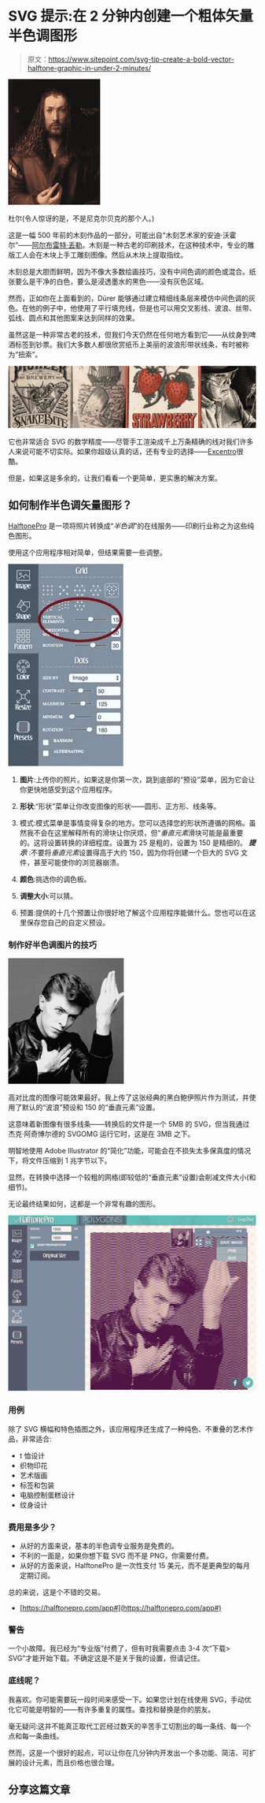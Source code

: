 # SVG 提示:在 2 分钟内创建一个粗体矢量半色调图形

> 原文：<https://www.sitepoint.com/svg-tip-create-a-bold-vector-halftone-graphic-in-under-2-minutes/>

![Dürer](img/8d661b37918da01a29cedcfbefe1de51.png)

杜尔(令人惊讶的是，不是尼克尔贝克的那个人。)

这是一幅 500 年前的木刻作品的一部分，可能出自“木刻艺术家的安迪·沃霍尔”——[阿尔布雷特·丢勒](https://en.wikipedia.org/wiki/Albrecht_D%C3%BCrer)。木刻是一种古老的印刷技术，在这种技术中，专业的雕版工人会在木块上手工雕刻图像。然后从木块上提取指纹。

木刻总是大胆而鲜明，因为不像大多数绘画技巧，没有中间色调的颜色或混合。纸张要么是干净的白色，要么是浸透墨水的黑色——没有灰色区域。

然而，正如你在上面看到的，Dürer 能够通过建立精细线条层来模仿中间色调的灰色。在他的例子中，他使用了平行填充线，但是也可以用交叉影线、波浪、丝带、弧线、圆点和其他图案来达到同样的效果。

虽然这是一种非常古老的技术，但我们今天仍然在任何地方看到它——从纹身到啤酒标签到钞票。我们大多数人都很欣赏纸币上美丽的波浪形带状线条，有时被称为“扭索”。

![Halftone examples](img/93206dafcc1990af9f99e4862fd0458a.png)

它也非常适合 SVG 的数学精度——尽管手工渲染成千上万条精确的线对我们许多人来说可能不切实际。如果你超级认真的话，还有专业的选择——[Excentro](http://www.excourse.com/excentro/index.html)很酷。

但是，如果这是多余的，让我们看看一个更简单，更实惠的解决方案。

## 如何制作半色调矢量图形？

[HalftonePro](https://halftonepro.com/app#) 是一项将照片转换成“*半色调*”的在线服务——印刷行业称之为这些纯色图形。

使用这个应用程序相对简单，但结果需要一些调整。

![](img/cbea0043462c2451329d6293cc39be19.png)

1.  **图片**:上传你的照片。如果这是你第一次，跳到底部的“预设”菜单，因为它会让你更快地感受到这个应用程序。

2.  **形状**:“形状”菜单让你改变图像的形状——圆形、正方形、线条等。

3.  模式:模式菜单是事情变得复杂的地方。您可以选择您的形状所遵循的网格。虽然我不会在这里解释所有的滑块让你厌烦，但“*垂直元素*滑块可能是最重要的。这将设置转换的详细程度。设置为 25 是粗的，设置为 150 是精细的。 ***提示*** :不要将*垂直元素*设置得高于大约 150，因为你将创建一个巨大的 SVG 文件，甚至可能使你的浏览器崩溃。

4.  **颜色**:挑选你的调色板。

5.  **调整大小**:可以猜。

6.  预置:提供的十几个预置让你很好地了解这个应用程序能做什么。您也可以在这里保存您自己的自定义预设。

### 制作好半色调图片的技巧

![Bowie - Before changes](img/c81b49123fccf3b38a14f968f9fd5d25.png)

高对比度的图像可能效果最好。我上传了这张经典的黑白鲍伊照片作为测试，并使用了默认的“波浪”预设和 150 的“垂直元素”设置。

这意味着新图像有很多线条——转换后的文件是一个 5MB 的 SVG，但当我通过杰克·阿奇博尔德的 SVGOMG 运行它时，这是在 3MB 之下。

明智地使用 Adobe Illustrator 的“简化”功能，可能会在不损失太多保真度的情况下，将文件压缩到 1 兆字节以下。

显然，在转换中选择一个较粗的网格(即较低的“垂直元素”设置)会削减文件大小(和细节)。

无论最终结果如何，这都是一个非常有趣的图形。

![Bowie ribbons](img/4063c39d86689a9cbaed22bf017a5e95.png)

### 用例

除了 SVG 横幅和特色插图之外，该应用程序还生成了一种纯色、不重叠的艺术作品，非常适合:

*   t 恤设计
*   织物印花
*   艺术版画
*   标签和包装
*   电脑控制蛋糕设计
*   纹身设计

### 费用是多少？

*   从好的方面来说，基本的半色调专业服务是免费的。
*   不利的一面是，如果你想下载 SVG 而不是 PNG，你需要付费。
*   从好的方面来说，HalftonePro 是一次性支付 15 美元，而不是更典型的每月定期订阅。

总的来说，这是个不错的交易。

*   [https://halftonepro.com/app#](https://halftonepro.com/app#)

### 警告

一个小故障。我已经为“专业版”付费了，但有时我需要点击 3-4 次“下载> SVG”才能开始下载。不确定这是不是关于我的设置，但请记住。

### 底线呢？

我喜欢。你可能需要玩一段时间来感受一下。如果您计划在线使用 SVG，手动优化它可能是明智的——有许多重复的属性。查找和替换是你的朋友。

毫无疑问:这并不能真正取代工匠经过数天的辛苦手工切割出的每一条线、每一个点和每一条曲线。

然而，这是一个很好的起点，可以让你在几分钟内开发出一个多功能、简洁、可扩展的设计元素，而且价格也很合理。

## 分享这篇文章